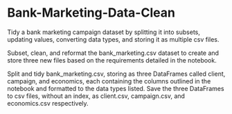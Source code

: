 # Bank-Marketing-Data-Clean
Tidy a bank marketing campaign dataset by splitting it into subsets, updating values, converting data types, and storing it as multiple csv files.

Subset, clean, and reformat the bank_marketing.csv dataset to create and store three new files based on the requirements detailed in the notebook.

Split and tidy bank_marketing.csv, storing as three DataFrames called client, campaign, and economics, each containing the columns outlined in the notebook and formatted to the data types listed.
Save the three DataFrames to csv files, without an index, as client.csv, campaign.csv, and economics.csv respectively.


